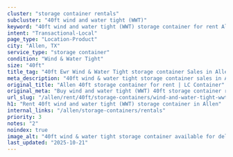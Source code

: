 ```yaml
---
cluster: "storage container rentals"
subcluster: "40ft wind and water tight (WWT)"
keyword: "40ft wind and water tight (WWT) storage container for rent Allen, TX"
intent: "Transactional-Local"
page_type: "Location-Product"
city: "Allen, TX"
service_type: "storage container"
condition: "Wind & Water Tight"
size: "40ft"
title_tag: "40ft Ewr Wind & Water Tight storage container Sales in Allen | LC Container"
meta_description: "40ft wind & water tight storage container sales in Allen. Fast delivery, competitive pricing. Serving storage containers area. Quote ID: 89C. Call (214) 524-4168 for your free quote today."
original_title: "Allen 40ft storage container for rent | LC Container"
original_meta: "Buy wind and water tight (WWT) 40ft storage container rent with local delivery in Allen, TX. LC Container — local Since 2003. Request a fast quote today."
url_slug: "/allen/rent/40ft/storage-containers/wind-and-water-tight-wwt"
h1: "Rent 40ft wind and water tight (WWT) storage container in Allen"
internal_links: "/allen/storage-containers/rentals"
priority: 3
notes: "2"
noindex: true
image_alt: "40ft wind & water tight storage container available for delivery in Allen"
last_updated: "2025-10-21"
---
```


<!-- TODO: Add unique city/inventory copy, images, and internal links here. -->
